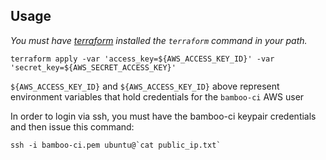 Usage
-----

*You must have [terraform](https://terraform.io/) installed the `terraform`
command in your path.*

```
terraform apply -var 'access_key=${AWS_ACCESS_KEY_ID}' -var 'secret_key=${AWS_SECRET_ACCESS_KEY}'
```

`${AWS_ACCESS_KEY_ID}` and `${AWS_ACCESS_KEY_ID}` above represent environment
variables that hold credentials for the `bamboo-ci` AWS user

In order to login via ssh, you must have the bamboo-ci keypair credentials and
then issue this command:

```
ssh -i bamboo-ci.pem ubuntu@`cat public_ip.txt`
```
